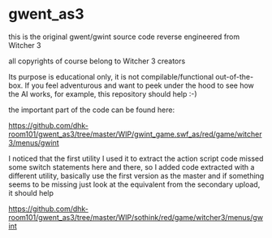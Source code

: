 # gwent_as3
this is the original gwent/gwint source code reverse engineered from Witcher 3

all copyrights of course belong to Witcher 3 creators

Its purpose is educational only, it is not compilable/functional out-of-the-box. If you feel adventurous and want to peek under the hood to see how the AI works, for example, this repository should help :-)

the important part of the code can be found here:

https://github.com/dhk-room101/gwent_as3/tree/master/WIP/gwint_game.swf_as/red/game/witcher3/menus/gwint

I noticed that the first utility I used it to extract the action script code missed some switch statements here and there, so I added code extracted with a different utility, basically use the first version as the master and if something seems to be missing just look at the equivalent from the secondary upload, it should help

https://github.com/dhk-room101/gwent_as3/tree/master/WIP/sothink/red/game/witcher3/menus/gwint

